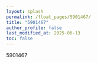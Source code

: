 ```yaml
---
layout: splash
permalink: /float_pages/5901467/
title: "5901467"
author_profile: false
last_modified_at: 2025-06-13
toc: false
---
```

 
5901467
